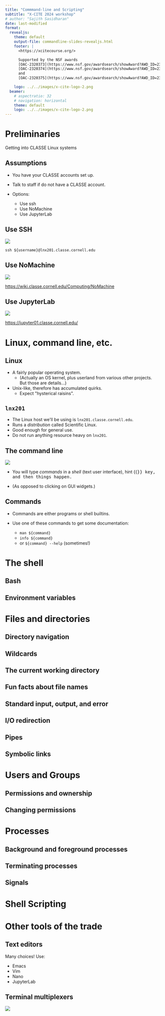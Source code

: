 ```yaml
---
title: "Commmand-line and Scripting"
subtitle: "X-CITE 2024 workshop"
# author: "Sajith Sasidharan"
date: last-modified
format:
  revealjs:
    theme: default
    output-file: commandline-slides-revealjs.html
    footer: |
      <https://xcitecourse.org/>

      Supported by the NSF awards
      [OAC-2320373](https://www.nsf.gov/awardsearch/showAward?AWD_ID=2320373),
      [OAC-2320374](https://www.nsf.gov/awardsearch/showAward?AWD_ID=2320374),
      and
      [OAC-2320375](https://www.nsf.gov/awardsearch/showAward?AWD_ID=2320375).

    logo: ../../images/x-cite-logo-2.png
  beamer:
    # aspectratio: 32
    # navigation: horizontal
    theme: default
    logo: ../../images/x-cite-logo-2.png
---
```


# Preliminaries

Getting into CLASSE Linux systems

## Assumptions

- You have your CLASSE accounts set up.
- Talk to staff if do not have a CLASSE account.

- Options:

  - Use ssh
  - Use NoMachine
  - Use JupyterLab


## Use SSH

![](lnx201.png)

`ssh ${username}@lnx201.classe.cornell.edu`


## Use NoMachine

![](nomachine.png)

<https://wiki.classe.cornell.edu/Computing/NoMachine>


## Use JupyterLab

![](jupyter01.png)

<https://jupyter01.classe.cornell.edu/>


# Linux, command line, etc.

## Linux

- A fairly popular operating system.
  - (Actually an OS kernel, plus userland from various other projects.
    But those are details...)
- Unix-like, therefore has accumulated quirks.
  - Expect "hysterical raisins".

## `lnx201`

- The Linux host we'll be using is `lnx201.classe.cornell.edu`.
- Runs a _distribution_ called Scientific Linux.
- Good enough for general use.
- Do not run anything resource heavy on `lnx201`.


## The command line

![](lnx201.png)

- You will type _commands_ in a _shell_ (text user interface), hint
  {{<kbd enter>}} key, and then things happen.

- (As opposed to clicking on GUI widgets.)

## Commands

- Commands are either programs or shell builtins.
- Use one of these commands to get some documentation:

  - `man ${command}`
  - `info ${command}`
  - or `${command} --help` (sometimes!)

# The shell

## Bash

## Environment variables

# Files and directories

## Directory navigation

## Wildcards

## The current working directory

## Fun facts about file names

## Standard input, output, and error

## I/O redirection

## Pipes

## Symbolic links

# Users and Groups

## Permissions and ownership

## Changing permissions


# Processes

## Background and foreground processes

## Terminating processes

## Signals

# Shell Scripting

# Other tools of the trade

## Text editors

Many choices! Use:

- Emacs
- Vim
- Nano
- JupyterLab


## Terminal multiplexers

![](tmux.png)

